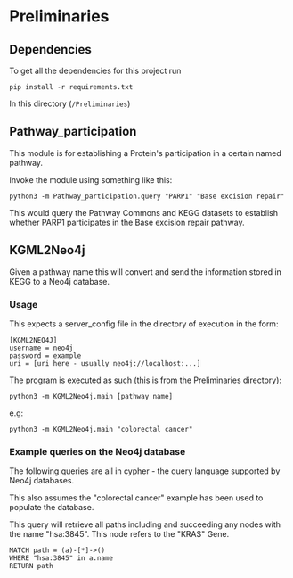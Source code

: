 # Preliminaries

## Dependencies

To get all the dependencies for this project run 

```
pip install -r requirements.txt
```

In this directory (`/Preliminaries`)
## Pathway_participation

This module is for establishing a Protein's participation in a certain named pathway.

Invoke the module using something like this:

```
python3 -m Pathway_participation.query "PARP1" "Base excision repair"
```

This would query the Pathway Commons and KEGG datasets to establish whether PARP1 participates in the Base excision repair pathway.

## KGML2Neo4j

Given a pathway name this will convert and send the information stored in
KEGG to a Neo4j database.

### Usage

This expects a server_config file in the directory of execution in the form:

```
[KGML2NEO4J]
username = neo4j
password = example
uri = [uri here - usually neo4j://localhost:...]
```

The program is executed as such (this is from the Preliminaries directory):

```
python3 -m KGML2Neo4j.main [pathway name]
```

e.g:

```
python3 -m KGML2Neo4j.main "colorectal cancer"
```

### Example queries on the Neo4j database

The following queries are all in cypher - the query language supported by Neo4j databases.

This also assumes the "colorectal cancer" example has been used to populate the database.

This query will retrieve all paths including and succeeding any nodes with the name "hsa:3845".
This node refers to the "KRAS" Gene.
```
MATCH path = (a)-[*]->()
WHERE "hsa:3845" in a.name
RETURN path
```

